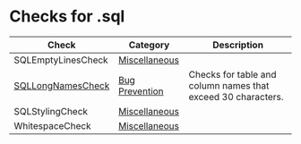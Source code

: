 # Checks for .sql

Check | Category | Description
----- | -------- | -----------
SQLEmptyLinesCheck | [Miscellaneous](miscellaneous_checks.markdown#miscellaneous-checks) | |
[SQLLongNamesCheck](checks/sql_long_names_check.markdown#sqllongnamescheck) | [Bug Prevention](bug_prevention_checks.markdown#bug-prevention-checks) | Checks for table and column names that exceed 30 characters. |
SQLStylingCheck | [Miscellaneous](miscellaneous_checks.markdown#miscellaneous-checks) | |
WhitespaceCheck | [Miscellaneous](miscellaneous_checks.markdown#miscellaneous-checks) | |